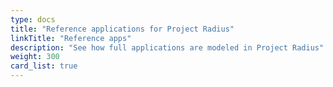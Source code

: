 ```yaml
---
type: docs
title: "Reference applications for Project Radius"
linkTitle: "Reference apps"
description: "See how full applications are modeled in Project Radius"
weight: 300
card_list: true
---
```

